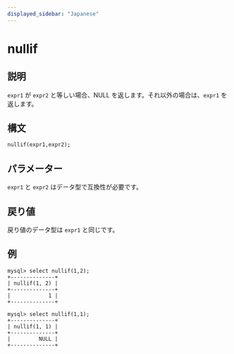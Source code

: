 ```yaml
---
displayed_sidebar: "Japanese"
---
```


# nullif

## 説明

`expr1` が `expr2` と等しい場合、NULL を返します。それ以外の場合は、`expr1` を返します。

## 構文

```Haskell
nullif(expr1,expr2);
```

## パラメーター

`expr1` と `expr2` はデータ型で互換性が必要です。

## 戻り値

戻り値のデータ型は `expr1` と同じです。

## 例

```Plain Text
mysql> select nullif(1,2);
+--------------+
| nullif(1, 2) |
+--------------+
|            1 |
+--------------+

mysql> select nullif(1,1);
+--------------+
| nullif(1, 1) |
+--------------+
|         NULL |
+--------------+
```
